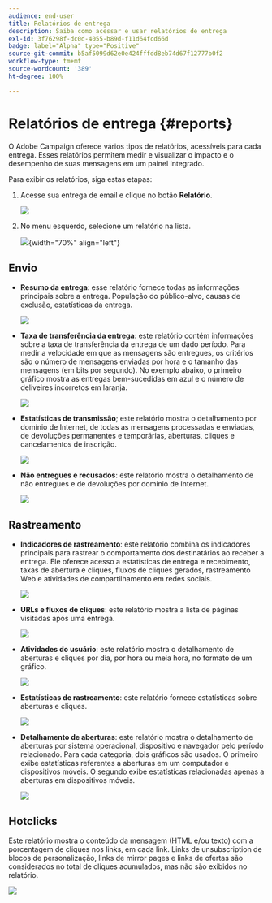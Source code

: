 ```yaml
---
audience: end-user
title: Relatórios de entrega
description: Saiba como acessar e usar relatórios de entrega
exl-id: 3f76298f-dc0d-4055-b89d-f11d64fcd66d
badge: label="Alpha" type="Positive"
source-git-commit: b5af5099d62e0e424fffdd8eb74d67f12777b0f2
workflow-type: tm+mt
source-wordcount: '389'
ht-degree: 100%

---
```


# Relatórios de entrega {#reports}


O Adobe Campaign oferece vários tipos de relatórios, acessíveis para cada entrega. Esses relatórios permitem medir e visualizar o impacto e o desempenho de suas mensagens em um painel integrado.

Para exibir os relatórios, siga estas etapas:

1. Acesse sua entrega de email e clique no botão **Relatório**.

   ![](assets/reporting.png)

1. No menu esquerdo, selecione um relatório na lista.

   ![](assets/reporting2.png){width="70%" align="left"}

## Envio

* **Resumo da entrega**: esse relatório fornece todas as informações principais sobre a entrega. População do público-alvo, causas de exclusão, estatísticas da entrega.

   ![](assets/reporting3.png)

* **Taxa de transferência da entrega**: este relatório contém informações sobre a taxa de transferência da entrega de um dado período. Para medir a velocidade em que as mensagens são entregues, os critérios são o número de mensagens enviadas por hora e o tamanho das mensagens (em bits por segundo). No exemplo abaixo, o primeiro gráfico mostra as entregas bem-sucedidas em azul e o número de deliveires incorretos em laranja.

   ![](assets/reporting3bis.png)

* **Estatísticas de transmissão**; este relatório mostra o detalhamento por domínio de Internet, de todas as mensagens processadas e enviadas, de devoluções permanentes e temporárias, aberturas, cliques e cancelamentos de inscrição.

   ![](assets/reporting4.png)

* **Não entregues e recusados**: este relatório mostra o detalhamento de não entregues e de devoluções por domínio de Internet.

   ![](assets/reporting5.png)

## Rastreamento

* **Indicadores de rastreamento**: este relatório combina os indicadores principais para rastrear o comportamento dos destinatários ao receber a entrega. Ele oferece acesso a estatísticas de entrega e recebimento, taxas de abertura e cliques, fluxos de cliques gerados, rastreamento Web e atividades de compartilhamento em redes sociais.

   ![](assets/reporting6.png)

* **URLs e fluxos de cliques**: este relatório mostra a lista de páginas visitadas após uma entrega.

   ![](assets/reporting7.png)

* **Atividades do usuário**: este relatório mostra o detalhamento de aberturas e cliques por dia, por hora ou meia hora, no formato de um gráfico.

   ![](assets/reporting8.png)

* **Estatísticas de rastreamento**: este relatório fornece estatísticas sobre aberturas e cliques.

   ![](assets/reporting9.png)

* **Detalhamento de aberturas**: este relatório mostra o detalhamento de aberturas por sistema operacional, dispositivo e navegador pelo período relacionado. Para cada categoria, dois gráficos são usados. O primeiro exibe estatísticas referentes a aberturas em um computador e dispositivos móveis. O segundo exibe estatísticas relacionadas apenas a aberturas em dispositivos móveis.

   ![](assets/reporting10.png)

## Hotclicks

Este relatório mostra o conteúdo da mensagem (HTML e/ou texto) com a porcentagem de cliques nos links, em cada link. Links de unsubscription de blocos de personalização, links de mirror pages e links de ofertas são considerados no total de cliques acumulados, mas não são exibidos no relatório.

![](assets/reporting11.png)
